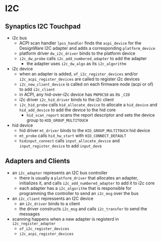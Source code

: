 I2C
===

## Synaptics I2C Touchpad

- i2c bus
  - ACPI scan handler `lpss_handler` finds the `acpi_device` for the
    DesignWare I2C adapter and adds a corresponding `platform_device`
  - platform driver `dw_i2c_driver` binds to the platform device
  - `i2c_dw_probe` calls `i2c_add_numbered_adapter` to add the adapter
    - the adapter uses `i2c_dw_algo` as its `i2c_algorithm`
- i2c device
  - when an adapter is added, `of_i2c_register_devices` and/or
    `i2c_acpi_register_devices` are called to register i2c devices
  - `i2c_new_client_device` is called on each firmware node (acpi or of) to
    add `i2c_client`
  - in ACPI, any hid-over-i2c device has `PNP0C50` as its `_CID`
  - i2c driver `i2c_hid_driver` binds to the i2c client
  - `i2c_hid_probe` calls `hid_allocate_device` to allocate a `hid_device` and
    `hid_add_device` to add the device to the hid core
    - `hid_scan_report` scans the report descriptor and sets the device group
      to `HID_GROUP_MULTITOUCH`
- hid device
  - hid driver `mt_driver` binds to the `HID_GROUP_MULTITOUCH` hid device
  - `mt_probe` calls `hid_hw_start` with `HID_CONNECT_DEFAULT`
  - `hidinput_connect` calls `input_allocate_device` and
    `input_register_device` to add `input_dev`s

## Adapters and Clients

- an `i2c_adapter` represents an I2C bus controller
  - there is usually a `platform_driver` that allocates an adapter,
    initializes it, and calls `i2c_add_numbered_adapter` to add it to i2c core
  - each adapter has a `i2c_algorithm` that is responsible for programming the
    controller to send an `i2c_msg` over the bus
- an `i2c_client` repressents an I2C device
  - an `i2c_driver` binds to a client
  - the driver constructs `i2c_msg` and calls `i2c_transfer` to send the
    messages
- scanning happens when a new adapter is registerd in `i2c_register_adapter`
  - `of_i2c_register_devices`
  - `i2c_acpi_register_devices`
